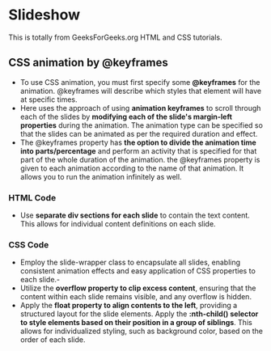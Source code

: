 # Slideshow

This is totally from GeeksForGeeks.org HTML and CSS tutorials.
<br />

## CSS animation by @keyframes

- To use CSS animation, you must first specify some **@keyframes** for the animation. @keyframes will describe which styles that element will have at specific times.
- Here uses the approach of using **animation keyframes** to scroll through each of the slides by **modifying each of the slide's margin-left properties** during the animation. The animation type can be specified so that the slides can be animated as per the required duration and effect.
- The @keyframes property has **the option to divide the animation time into parts/percentage** and perform an activity that is specified for that part of the whole duration of the animation. the @keyframes property is given to each animation according to the name of that animation. It allows you to run the animation infinitely as well.

### HTML Code

- Use **separate div sections for each slide** to contain the text content. This allows for individual content definitions on each slide.

### CSS Code

- Employ the slide-wrapper class to encapsulate all slides, enabling consistent animation effects and easy application of CSS properties to each slide.-
- Utilize the **overflow property to clip excess content**, ensuring that the content within each slide remains visible, and any overflow is hidden.
- Apply the **float property to align contents to the left**, providing a structured layout for the slide elements.
  Apply the **:nth-child() selector to style elements based on their position in a group of siblings**. This allows for individualized styling, such as background color, based on the order of each slide.
